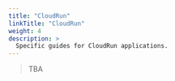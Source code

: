 ```yaml
---
title: "CloudRun"
linkTitle: "CloudRun"
weight: 4
description: >
  Specific guides for CloudRun applications.
---
```


> TBA

